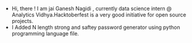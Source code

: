 - Hi, there ! I am jai Ganesh Nagidi , currently data science intern @ Analytics Vidhya.Hacktoberfest is a very good initiative for open source projects. 
-  I Added N length strong and saftey password generator using python programming language file.

